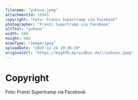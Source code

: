 ```yaml
---
filename: "yuhuuu.jpeg"
attachmentId: 16945
copyright: "Foto: Franzi Supertramp via Facebook"
photographer: "Franzi Supertramp via Facebook"
altText: "yuhuuu"
width: 608
height: 960
mimeType: "image/jpeg"
uploadDate: "2015-12-24 19:36:20"
originalUrl: "https://bxq4fb.myraidbox.de/i/yuhuuu.jpeg"
---
```


# Copyright

Foto: Franzi Supertramp via Facebook
